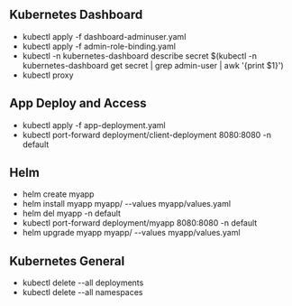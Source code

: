 ## Kubernetes Dashboard
- kubectl apply -f dashboard-adminuser.yaml
- kubectl apply -f admin-role-binding.yaml
- kubectl -n kubernetes-dashboard describe secret $(kubectl -n kubernetes-dashboard get secret | grep admin-user | awk '{print $1}')
- kubectl proxy

## App Deploy and Access
- kubectl apply -f app-deployment.yaml
- kubectl port-forward deployment/client-deployment 8080:8080 -n default
 
## Helm 
- helm create myapp
- helm install myapp myapp/ --values myapp/values.yaml
- helm del myapp -n default
- kubectl port-forward deployment/myapp 8080:8080 -n default
- helm upgrade myapp myapp/ --values myapp/values.yaml

## Kubernetes General
- kubectl delete --all deployments
- kubectl delete --all namespaces
